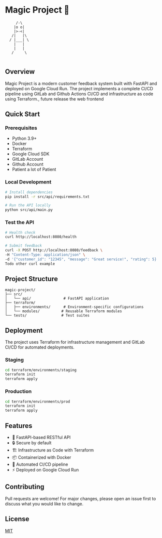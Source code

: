 # Magic Project 🚀

```
     /-\
    |o o|
    |>-<|
   /|   |\
  / |___| \
    |   |
    |   |
   /     \
   
```

## Overview
Magic Project is a modern customer feedback system built with FastAPI and deployed on Google Cloud Run. The project implements a complete CI/CD pipeline using GitLab and Github Actions CI/CD and infrastructure as code using Terraform., future release the web frontend

## Quick Start

### Prerequisites
- Python 3.9+
- Docker
- Terraform
- Google Cloud SDK
- GitLab Account
- Github Account
- Patient a lot of Patient

### Local Development
```bash
# Install dependencies
pip install -r src/api/requirements.txt

# Run the API locally
python src/api/main.py
```

### Test the API
```bash
# Health check
curl http://localhost:8080/health

# Submit feedback
curl -X POST http://localhost:8080/feedback \
-H "Content-Type: application/json" \
-d '{"customer_id": "12345", "message": "Great service!", "rating": 5}'
Todo other curl example 
```

## Project Structure
```
magic-project/
├── src/
│   └── api/               # FastAPI application
├── terraform/
│   ├── environments/      # Environment-specific configurations
│   └── modules/          # Reusable Terraform modules
└── tests/                # Test suites
```

## Deployment
The project uses Terraform for infrastructure management and GitLab CI/CD for automated deployments.

### Staging
```bash
cd terraform/environments/staging
terraform init
terraform apply
```

### Production
```bash
cd terraform/environments/prod
terraform init
terraform apply
```

## Features
- 🚀 FastAPI-based RESTful API
- 🔒 Secure by default
- 🏗️ Infrastructure as Code with Terraform
- 📦 Containerized with Docker
- 🔄 Automated CI/CD pipeline
- ⚡ Deployed on Google Cloud Run

## Contributing
Pull requests are welcome! For major changes, please open an issue first to discuss what you would like to change.

## License
[MIT](https://choosealicense.com/licenses/mit/)